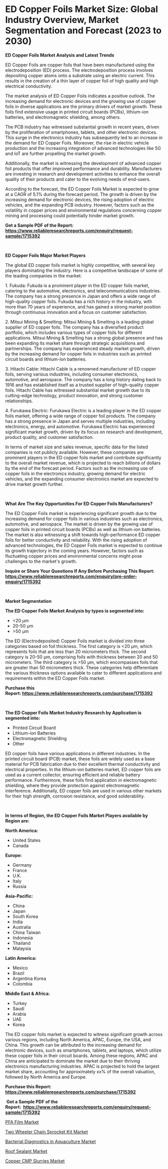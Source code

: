 <p><h1>ED Copper Foils Market Size: Global Industry Overview, Market Segmentation and Forecast (2023 to 2030)</h1></p><p><strong>ED Copper Foils Market Analysis and Latest Trends</strong></p>
<p><p>ED Copper Foils are copper foils that have been manufactured using the electrodeposition (ED) process. The electrodeposition process involves depositing copper atoms onto a substrate using an electric current. This results in the creation of a thin layer of copper foil of high quality and high electrical conductivity.</p><p>The market analysis of ED Copper Foils indicates a positive outlook. The increasing demand for electronic devices and the growing use of copper foils in diverse applications are the primary drivers of market growth. These foils find extensive usage in printed circuit boards (PCBs), lithium-ion batteries, and electromagnetic shielding, among others.</p><p>The PCB industry has witnessed substantial growth in recent years, driven by the proliferation of smartphones, tablets, and other electronic devices. This surge in the electronics industry has subsequently led to an increase in the demand for ED Copper Foils. Moreover, the rise in electric vehicle production and the increasing integration of advanced technologies like 5G and IoT are further propelling the market growth.</p><p>Additionally, the market is witnessing the development of advanced copper foil products that offer improved performance and durability. Manufacturers are investing in research and development activities to enhance the overall quality of their products and cater to the evolving needs of end-users.</p><p>According to the forecast, the ED Copper Foils Market is expected to grow at a CAGR of 5.1% during the forecast period. The growth is driven by the increasing demand for electronic devices, the rising adoption of electric vehicles, and the expanding PCB industry. However, factors such as the volatility in copper prices and environmental regulations concerning copper mining and processing could potentially hinder market growth.</p></p>
<p><strong>Get a Sample PDF of the Report:&nbsp; <a href="https://www.reliableresearchreports.com/enquiry/request-sample/1715392">https://www.reliableresearchreports.com/enquiry/request-sample/1715392</a></strong></p>
<p>&nbsp;</p>
<p><strong>ED Copper Foils Major Market Players</strong></p>
<p><p>The global ED copper foils market is highly competitive, with several key players dominating the industry. Here is a competitive landscape of some of the leading companies in the market:</p><p>1. Fukuda: Fukuda is a prominent player in the ED copper foils market, catering to the automotive, electronics, and telecommunications industries. The company has a strong presence in Japan and offers a wide range of high-quality copper foils. Fukuda has a rich history in the industry, with more than 70 years of experience, and has gained a strong market position through continuous innovation and a focus on customer satisfaction.</p><p>2. Mitsui Mining & Smelting: Mitsui Mining & Smelting is a leading global supplier of ED copper foils. The company has a diversified product portfolio, which includes various types of copper foils for different applications. Mitsui Mining & Smelting has a strong global presence and has been expanding its market share through strategic acquisitions and partnerships. The company has experienced steady market growth, driven by the increasing demand for copper foils in industries such as printed circuit boards and lithium-ion batteries.</p><p>3. Hitachi Cable: Hitachi Cable is a renowned manufacturer of ED copper foils, serving various industries, including consumer electronics, automotive, and aerospace. The company has a long history dating back to 1916 and has established itself as a trusted supplier of high-quality copper foils. Hitachi Cable has witnessed substantial market growth due to its cutting-edge technology, product innovation, and strong customer relationships.</p><p>4. Furukawa Electric: Furukawa Electric is a leading player in the ED copper foils market, offering a wide range of copper foil products. The company has a strong presence in Japan and serves multiple industries, including electronics, energy, and automotive. Furukawa Electric has experienced significant market growth, driven by its focus on research and development, product quality, and customer satisfaction.</p><p>In terms of market size and sales revenue, specific data for the listed companies is not publicly available. However, these companies are prominent players in the ED copper foils market and contribute significantly to the overall market revenue, which is projected to reach billions of dollars by the end of the forecast period. Factors such as the increasing use of copper foils in the electronics industry, growing demand for electric vehicles, and the expanding consumer electronics market are expected to drive market growth further.</p></p>
<p>&nbsp;</p>
<p><strong>What Are The Key Opportunities For ED Copper Foils Manufacturers?</strong></p>
<p><p>The ED Copper Foils market is experiencing significant growth due to the increasing demand for copper foils in various industries such as electronics, automotive, and aerospace. The market is driven by the growing use of copper foils in printed circuit boards (PCBs) as well as lithium-ion batteries. The market is also witnessing a shift towards high-performance ED copper foils for better conductivity and reliability. With the rising adoption of advanced technologies, the ED Copper Foils market is expected to continue its growth trajectory in the coming years. However, factors such as fluctuating copper prices and environmental concerns might pose challenges to the market's growth.</p></p>
<p><strong>Inquire or Share Your Questions If Any Before Purchasing This Report: <a href="https://www.reliableresearchreports.com/enquiry/pre-order-enquiry/1715392">https://www.reliableresearchreports.com/enquiry/pre-order-enquiry/1715392</a></strong></p>
<p>&nbsp;</p>
<p><strong>Market Segmentation</strong></p>
<p><strong>The ED Copper Foils Market Analysis by types is segmented into:</strong></p>
<p><ul><li><20 μm</li><li>20-50 μm</li><li>>50 μm</li></ul></p>
<p><p>The ED (Electrodeposited) Copper Foils market is divided into three categories based on foil thickness. The first category is <20 μm, which represents foils that are less than 20 micrometers thick. The second category is 20-50 μm, comprising foils with thickness between 20 and 50 micrometers. The third category is >50 μm, which encompasses foils that are greater than 50 micrometers thick. These categories help differentiate the various thickness options available to cater to different applications and requirements within the ED Copper Foils market.</p></p>
<p><strong>Purchase this Report:&nbsp;<a href="https://www.reliableresearchreports.com/purchase/1715392">https://www.reliableresearchreports.com/purchase/1715392</a></strong></p>
<p>&nbsp;</p>
<p><strong>The ED Copper Foils Market Industry Research by Application is segmented into:</strong></p>
<p><ul><li>Printed Circuit Board</li><li>Lithium-ion Batteries</li><li>Electromagnetic Shielding</li><li>Other</li></ul></p>
<p><p>ED copper foils have various applications in different industries. In the printed circuit board (PCB) market, these foils are widely used as a base material for PCB fabrication due to their excellent thermal conductivity and electrical properties. In the lithium-ion batteries market, ED copper foils are used as a current collector, ensuring efficient and reliable battery performance. Furthermore, these foils find application in electromagnetic shielding, where they provide protection against electromagnetic interference. Additionally, ED copper foils are used in various other markets for their high strength, corrosion resistance, and good solderability.</p></p>
<p>&nbsp;</p>
<p><strong>In terms of Region, the ED Copper Foils Market Players available by Region are:</strong></p>
<p>
    <p> <strong> North America: </strong>
        <ul>
            <li>United States</li>
            <li>Canada</li>
        </ul>
        </p> 
    <p> <strong> Europe: </strong>
        <ul>
            <li>Germany</li>
            <li>France</li>
            <li>U.K.</li>
            <li>Italy</li>
            <li>Russia</li>
        </ul>
        </p> 
    <p> <strong> Asia-Pacific: </strong>
        <ul>
            <li>China</li>
            <li>Japan</li>
            <li>South Korea</li>
            <li>India</li>
            <li>Australia</li>
            <li>China Taiwan</li>
            <li>Indonesia</li>
            <li>Thailand</li>
            <li>Malaysia</li>
        </ul>
        </p> 
    <p> <strong> Latin America: </strong>
        <ul>
            <li>Mexico</li>
            <li>Brazil</li>
            <li>Argentina Korea</li>
            <li>Colombia</li>
        </ul>
        </p> 
    <p> <strong> Middle East & Africa: </strong>
        <ul>
            <li>Turkey</li>
            <li>Saudi</li>
            <li>Arabia</li>
            <li>UAE</li>
            <li>Korea</li>
        </ul>
    </p>
    </p>
<p><p>The ED copper foils market is expected to witness significant growth across various regions, including North America, APAC, Europe, the USA, and China. This growth can be attributed to the increasing demand for electronic devices, such as smartphones, tablets, and laptops, which utilize these copper foils in their circuit boards. Among these regions, APAC and China are anticipated to dominate the market due to their thriving electronics manufacturing industries. APAC is projected to hold the largest market share, accounting for approximately xx% of the overall valuation, followed by North America and Europe.</p></p>
<p><strong>Purchase this Report: <a href="https://www.reliableresearchreports.com/purchase/1715392">https://www.reliableresearchreports.com/purchase/1715392</a></strong></p>
<p>&nbsp;<strong>Get a Sample PDF of the Report:&nbsp;&nbsp;<a href="https://www.reliableresearchreports.com/enquiry/request-sample/1715392">https://www.reliableresearchreports.com/enquiry/request-sample/1715392</a></strong></p>
<p><strong></strong></p>
<p><p><a href="https://www.linkedin.com/pulse/pfa-film-market-size-share-global-analysis-report-cln4f/">PFA Film Market</a></p><p><a href="https://medium.com/@robinrathi2023/two-wheeler-chain-sprocket-kit-market-size-market-outlook-and-market-forecast-2023-to-2030-fa7623ec57b2">Two Wheeler Chain Sprocket Kit Market</a></p><p><a href="https://medium.com/@ollierippin/bacterial-diagnostics-in-aquaculture-market-size-reveals-the-best-marketing-channels-in-global-46be95ca6f20">Bacterial Diagnostics in Aquaculture Market</a></p><p><a href="https://www.linkedin.com/pulse/roof-sealant-market-size-share-global-analysis-report-lmhsf/">Roof Sealant Market</a></p><p><a href="https://github.com/Krish2023na/Market-Research-Report-List-1/blob/main/copper-cmp-slurries-market.md">Copper CMP Slurries Market</a></p></p>